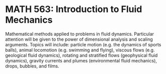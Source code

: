 # MATH 563: Introduction to Fluid Mechanics

Mathematical methods applied to problems in fluid dynamics. Particular attention will be given to the power of dimensional analysis and scaling arguments. Topics will include: particle motion (e.g. the dynamics of sports balls), animal locomotion (e.g. swimming and flying), viscous flows (e.g. geological fluid dynamics), rotating and stratified flows (geophysical fluid dynamics), gravity currents and plumes (environmental fluid mechanics), drops, bubbles, and films.